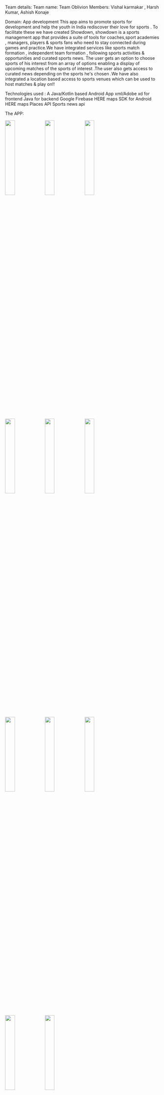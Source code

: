 
Team details:
Team name: Team Oblivion
Members:  Vishal karmakar , Harsh Kumar, Ashish Konaje

Domain: App development 
This app aims to promote sports for development and help the youth in India rediscover their love for sports . To facilitate these we have  created Showdown, showdown  is a sports management app that provides a suite of tools for coaches,sport academies , managers, players & sports fans who need to stay connected during games and practice.We have integrated services like sports match formation , independent team formation , following sports activities & opportunities  and curated sports news. The user gets  an option to choose sports of his interest from an array of options enabling a display of upcoming matches of the sports of interest .The user also gets access to curated news depending on the sports he's chosen .We have also integrated a location based access to sports  venues which can be used to host matches & play on!!


Technologies used : 
A Java/Kotlin based Android App 
xml/Adobe xd for frontend 
Java for backend
Google Firebase
HERE maps SDK for Android
HERE maps Places API
Sports news api

The APP:
     
<img src="https://user-images.githubusercontent.com/76583677/148654862-c42f3242-def1-4a09-a973-1491c7883f46.png" width=25% height=25%>    <img src="https://user-images.githubusercontent.com/76583677/148654863-057ab670-a1d9-4d79-803e-2d4a49b94abe.png" width=25% height=25%>     <img src="https://user-images.githubusercontent.com/76583677/148654868-08a26583-326d-488b-8b41-16a3b54dbc6b.png" width=25% height=25%>     <img src="https://user-images.githubusercontent.com/76583677/148654866-563b01d0-2701-467c-9719-1854c86d0702.png" width=25% height=25%>     <img src="https://user-images.githubusercontent.com/76583677/148654872-4398005a-3fb3-4548-a425-1bf848cde62c.png" width=25% height=25%>     <img src="https://user-images.githubusercontent.com/76583677/148654872-4398005a-3fb3-4548-a425-1bf848cde62c.png" width=25% height=25%>     <img src="https://user-images.githubusercontent.com/76583677/148654870-969359fb-c7da-4faf-8d29-8efb47dc7fb6.png" width=25% height=25%>     <img src="https://user-images.githubusercontent.com/76583677/148654871-8783a475-4684-44f9-ad97-4a99d87cf72c.png" width=25% height=25%>     <img src="https://user-images.githubusercontent.com/76583677/148654874-fc6c8346-84d1-4f08-bd64-47d1e574462f.png" width=25% height=25%>     <img src="https://user-images.githubusercontent.com/76583677/148654875-42df603d-c1b6-4843-9666-c990191fc854.png" width=25% height=25%>     <img src="https://user-images.githubusercontent.com/76583677/148654876-2860a6da-a494-42ae-a076-fd8c7101af91.png" width=25% height=25%>   

Different activities in the app :

Getting started:This is the first page of the app which provides the user with a landing page & then proceeds to a get started page with getstated button which leads you to the sign up page .
Register/sign up: This section takes the email, password and confirm password from the user and uses email and password for authentication using Firebase Authentication.
Login: In this section the user can login using the email and password with which the user had registered or login with Facebook or google.Authentication is done with FirebaseAuth class.
Home page:
card views of all upcoming sports opportunities around the user .The card view contains an image of sport, venue, timing and the name of the user who hosted the match 
On the top right corner one can find a add button to host a new match  which redirects you to a page in which one can choose a sport , date, time and make use of the map feature to set the location .Once filled press “done” and you'll be able to view the newly hosted sport card view on the home page 
The top right has another profile button which opens an page from bottom with your image, name & other relevant features 
Card view :when a card view of the sport of liking is chosen it opens a top view court image of the respective sport and gives you an option to select an position in the sport (eg:batsman , wicketkeeper , bowler etc)& confirm this position and walla wour place is booked !! 
News: We have made use of an news API to access relevant sports news on our app 
Nearby : Using Here maps API we have given the access of all  nearby sports venues in the range of 5km to the user .We have displayed these venues as card views ,which when clicked  expands into a page  with images of venue, rating,location , distance, sports available ,review & other information .
My matches: in this section we can view all the matches we have hosted in the home page .



How to run ? :



https://user-images.githubusercontent.com/73362847/148655090-52410682-9fde-471f-b913-b58d66f4ba3a.mp4

